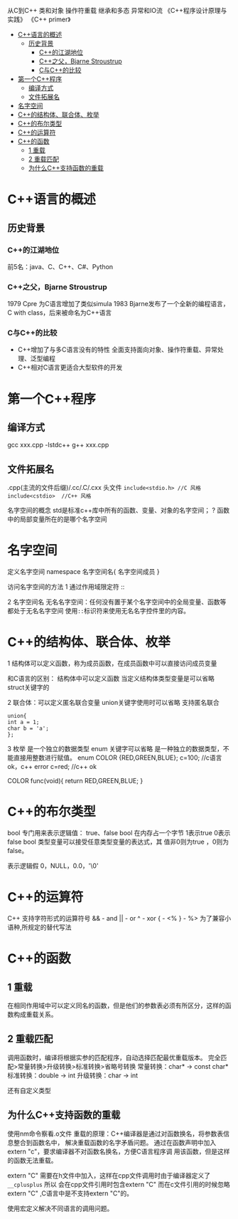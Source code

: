 从C到C++
类和对象
操作符重载
继承和多态
异常和IO流
《C++程序设计原理与实践》
《C++ primer》

<!-- MarkdownTOC -->

- [C++语言的概述](#c语言的概述)
    - [历史背景](#历史背景)
        - [C++的江湖地位](#c的江湖地位)
        - [C++之父，Bjarne Stroustrup](#c之父，bjarne-stroustrup)
        - [C与C++的比较](#c与c的比较)
- [第一个C++程序](#第一个c程序)
    - [编译方式](#编译方式)
    - [文件拓展名](#文件拓展名)
- [名字空间](#名字空间)
- [C++的结构体、联合体、枚举](#c的结构体、联合体、枚举)
- [C++的布尔类型](#c的布尔类型)
- [C++的运算符](#c的运算符)
- [C++的函数](#c的函数)
    - [1 重载](#1-重载)
    - [2 重载匹配](#2-重载匹配)
    - [为什么C++支持函数的重载](#为什么c支持函数的重载)

<!-- /MarkdownTOC -->


# C++语言的概述
## 历史背景
### C++的江湖地位
前5名：java、C、C++、C#、Python

### C++之父，Bjarne Stroustrup

1979 Cpre 为C语言增加了类似simula
1983 Bjarne发布了一个全新的编程语言，C with class，后来被命名为C++语言

### C与C++的比较
- C++增加了与多C语言没有的特性
 全面支持面向对象、操作符重载、异常处理、泛型编程
- C++相对C语言更适合大型软件的开发

# 第一个C++程序

## 编译方式
gcc xxx.cpp -lstdc++
g++ xxx.cpp

## 文件拓展名
.cpp(主流的文件后缀)/.cc/.C/.cxx
头文件
`include<stdio.h> //C 风格`
`include<cstdio>  //C++ 风格`

名字空间的概念
std是标准c++库中所有的函数、变量、对象的名字空间；
? 函数中的局部变量所在的是哪个名字空间

# 名字空间
定义名字空间
namespace 名字空间名{
    名字空间成员
}

访问名字空间的方法
1 通过作用域限定符 ::

2 名字空间名
无名名字空间：任何没有置于某个名字空间中的全局变量、函数等都处于无名名字空间
使用`::`标识符来使用无名名字控件里的内容。

# C++的结构体、联合体、枚举
1 结构体可以定义函数，称为成员函数，在成员函数中可以直接访问成员变量

和C语言的区别：
结构体中可以定义函数
当定义结构体类型变量是可以省略struct关键字的

2 联合体：可以定义匿名联合变量
union关键字使用时可以省略
支持匿名联合
```
union{
int a = 1;
char b = 'a';
};
```
3 枚举 是一个独立的数据类型
enum 关键字可以省略
是一种独立的数据类型，不能直接用整数进行赋值。
enum COLOR {RED,GREEN,BLUE};
c=100; //c语言 ok，c++ error
c=red; //c++ ok

COLOR func(void){
    return RED,GREEN,BLUE;
}

# C++的布尔类型
bool 专门用来表示逻辑值： true、false
bool 在内存占一个字节 1表示true 0表示false
bool 类型变量可以接受任意类型变量的表达式，其 值非0则为true ，0则为false。

表示逻辑假 0，NULL，0.0，'\0'

# C++的运算符
C++ 支持字符形式的运算符号
&& - and
|| - or
^  - xor
{  - <%
}  - %>
为了兼容小语种,所规定的替代写法

# C++的函数
## 1 重载
在相同作用域中可以定义同名的函数，但是他们的参数表必须有所区分，这样的函数构成重载关系。

## 2 重载匹配
调用函数时，编译将根据实参的匹配程序，自动选择匹配最优重载版本。
完全匹配>常量转换>升级转换>标准转换>省略号转换
常量转换：char* -> const char*
标准转换：double -> int
升级转换：char -> int

还有自定义类型

## 为什么C++支持函数的重载
使用nm命令察看.o文件
重载的原理：C++编译器是通过对函数换名，将参数表信息整合到函数名中，
解决重载函数的名字矛盾问题。
通过在函数声明中加入extern "c"，要求编译器不对函数名换名，方便C语言程序调
用该函数，但是这样的函数无法重载。

extern "C" 需要在h文件中加入，这样在cpp文件调用时由于编译器定义了`__cplusplus` 所以
会在cpp文件引用时包含extern "C"
而在c文件引用的时候忽略extern "C" ,C语言中是不支持extern "C"的。

使用宏定义解决不同语言的调用问题。



